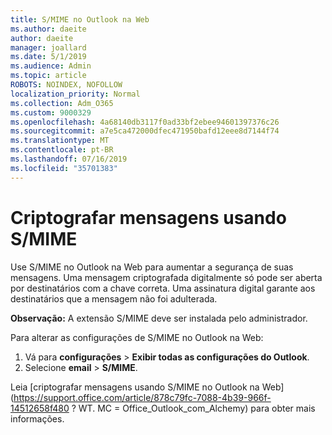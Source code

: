 ```yaml
---
title: S/MIME no Outlook na Web
ms.author: daeite
author: daeite
manager: joallard
ms.date: 5/1/2019
ms.audience: Admin
ms.topic: article
ROBOTS: NOINDEX, NOFOLLOW
localization_priority: Normal
ms.collection: Adm_O365
ms.custom: 9000329
ms.openlocfilehash: 4a68140db3117f0ad33bf2ebee94601397376c26
ms.sourcegitcommit: a7e5ca472000dfec471950bafd12eee8d7144f74
ms.translationtype: MT
ms.contentlocale: pt-BR
ms.lasthandoff: 07/16/2019
ms.locfileid: "35701383"
---
```

# <a name="encrypt-messages-using-smime"></a>Criptografar mensagens usando S/MIME

Use S/MIME no Outlook na Web para aumentar a segurança de suas mensagens. Uma mensagem criptografada digitalmente só pode ser aberta por destinatários com a chave correta. Uma assinatura digital garante aos destinatários que a mensagem não foi adulterada.

**Observação:** A extensão S/MIME deve ser instalada pelo administrador.

Para alterar as configurações de S/MIME no Outlook na Web:

1. Vá para **configurações** > **Exibir todas as configurações do Outlook**.
2. Selecione **email** > **S/MIME**.

Leia [criptografar mensagens usando S/MIME no Outlook na Web] (https://support.office.com/article/878c79fc-7088-4b39-966f-14512658f480 ? WT. MC = Office_Outlook_com_Alchemy) para obter mais informações.
